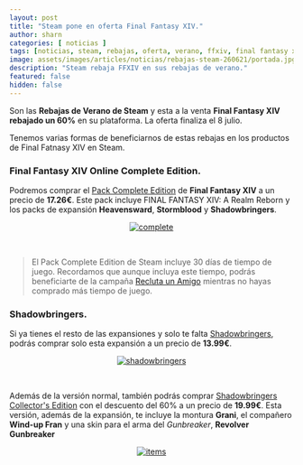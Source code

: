 ```yaml
---
layout: post
title: "Steam pone en oferta Final Fantasy XIV."
author: sharn
categories: [ noticias ]
tags: [noticias, steam, rebajas, oferta, verano, ffxiv, final fantasy xiv]
image: assets/images/articles/noticias/rebajas-steam-260621/portada.jpg
description: "Steam rebaja FFXIV en sus rebajas de verano."
featured: false
hidden: false
---
```

Son las **Rebajas de Verano de Steam** y esta a la venta **Final Fantasy XIV rebajado un 60%** en su plataforma. La oferta finaliza el 8 julio.

Tenemos varias formas de beneficiarnos de estas rebajas en los productos de Final Fatnasy XIV en Steam.

### Final Fantasy XIV Online Complete Edition.

Podremos comprar el <a href="https://store.steampowered.com/bundle/9957/FINAL_FANTASY_XIV_Online_Complete_Edition/" target="_blank">Pack Complete Edition</a> de **Final Fantasy XIV** a un precio de **17.26€**. Este pack incluye FINAL FANTASY XIV: A Realm Reborn y los packs de expansión **Heavensward**, **Stormblood** y **Shadowbringers**. 
<p align="center"><a href="https://store.steampowered.com/bundle/9957/FINAL_FANTASY_XIV_Online_Complete_Edition/" target="_blank"><img src="{{ site.baseurl }}/assets/images/articles/noticias/rebajas-steam-260621/complete.jpg" alt="complete"/></a></p>
<br/>
<blockquote>
El Pack Complete Edition de Steam incluye 30 días de tiempo de juego. Recordamos que aunque incluya este tiempo, podrás beneficiarte de la campaña <a href="/reclutaamigo" target="_blank">Recluta un Amigo</a> mientras no hayas comprado más tiempo de juego.
</blockquote> 

### Shadowbringers.

Si ya tienes el resto de las expansiones y solo te falta <a href="https://store.steampowered.com/app/1016870/FINAL_FANTASY_XIV_Shadowbringers/" target="_blank">Shadowbringers</a>, podrás comprar solo esta expansión a un precio de **13.99€**.
<p align="center"><a href="https://store.steampowered.com/app/1016870/FINAL_FANTASY_XIV_Shadowbringers/" target="_blank"><img src="{{ site.baseurl }}/assets/images/articles/noticias/rebajas-steam-260621/shadowbringers.jpg" alt="shadowbringers"/></a></p>
<br/>

Además de la versión normal, también podrás comprar <a href="https://store.steampowered.com/app/1016870/FINAL_FANTASY_XIV_Shadowbringers/" target="_blank">Shadowbringers Collector's Edition</a> con el descuento del 60% a un precio de **19.99€**. Esta versión, además de la expansión, te incluye la montura **Grani**, el compañero **Wind-up Fran** y una skin para el arma del *Gunbreaker*, **Revolver Gunbreaker**
<p align="center"><a href="https://store.steampowered.com/app/1016870/FINAL_FANTASY_XIV_Shadowbringers/" target="_blank"><img src="{{ site.baseurl }}/assets/images/articles/noticias/rebajas-steam-260621/items.jpg" alt="items"/></a></p>